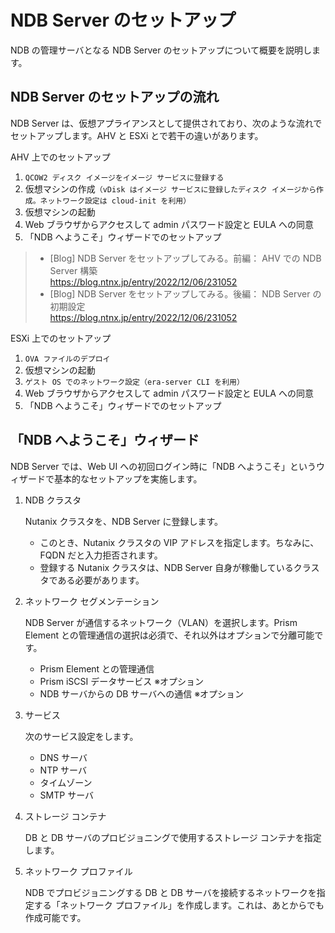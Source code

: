 # NDB Server のセットアップ

NDB の管理サーバとなる NDB Server のセットアップについて概要を説明します。


## NDB Server のセットアップの流れ

NDB Server は、仮想アプライアンスとして提供されており、次のような流れでセットアップします。AHV と ESXi とで若干の違いがあります。

AHV 上でのセットアップ

1. ``QCOW2 ディスク イメージをイメージ サービスに登録する``
2. 仮想マシンの作成``（vDisk はイメージ サービスに登録したディスク イメージから作成。ネットワーク設定は cloud-init を利用）``
3. 仮想マシンの起動
4. Web ブラウザからアクセスして admin パスワード設定と EULA への同意
5. 「NDB へようこそ」ウィザードでのセットアップ

> - [Blog] NDB Server をセットアップしてみる。前編： AHV での NDB Server 構築  
>   https://blog.ntnx.jp/entry/2022/12/06/231052
> - [Blog] NDB Server をセットアップしてみる。後編： NDB Server の初期設定  
>   https://blog.ntnx.jp/entry/2022/12/06/231052


ESXi 上でのセットアップ

1. ``OVA ファイルのデプロイ``
2. 仮想マシンの起動
3. ``ゲスト OS でのネットワーク設定（era-server CLI を利用）``
4. Web ブラウザからアクセスして admin パスワード設定と EULA への同意
5. 「NDB へようこそ」ウィザードでのセットアップ


## 「NDB へようこそ」ウィザード

NDB Server では、Web UI への初回ログイン時に「NDB へようこそ」というウィザードで基本的なセットアップを実施します。

1. NDB クラスタ

    Nutanix クラスタを、NDB Server に登録します。
    * このとき、Nutanix クラスタの VIP アドレスを指定します。ちなみに、FQDN だと入力拒否されます。
    * 登録する Nutanix クラスタは、NDB Server 自身が稼働しているクラスタである必要があります。

2. ネットワーク セグメンテーション

    NDB Server が通信するネットワーク（VLAN）を選択します。Prism Element との管理通信の選択は必須で、それ以外はオプションで分離可能です。
    * Prism Element との管理通信
    * Prism iSCSI データサービス ※オプション
    * NDB サーバからの DB サーバへの通信 ※オプション

3. サービス

    次のサービス設定をします。
    * DNS サーバ
    * NTP サーバ
    * タイムゾーン
    * SMTP サーバ

4. ストレージ コンテナ

    DB と DB サーバのプロビジョニングで使用するストレージ コンテナを指定します。

5. ネットワーク プロファイル

    NDB でプロビジョニングする DB と DB サーバを接続するネットワークを指定する「ネットワーク プロファイル」を作成します。これは、あとからでも作成可能です。
